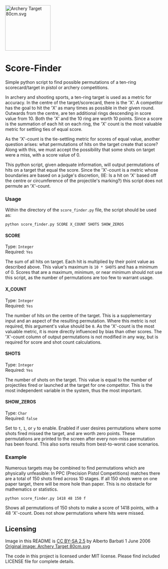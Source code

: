 <img src="https://upload.wikimedia.org/wikipedia/commons/d/d5/Archery_Target_80cm.svg" alt="Archery Target 80cm.svg" width="145" height="145">

# Score-Finder

Simple python script to find possible permutations of a ten-ring
scorecard/target in pistol or archery competitions.

In archery and shooting sports, a ten-ring target is used as a metric for
accuracy. In the centre of the target/scorecard, there is the 'X'. A competitor
has the goal to hit the 'X' as many times as possible in their given round.
Outwards from the centre, are ten additional rings descending in score value
from 10. Both the 'X' and the 10 ring are worth 10 points. Since a score is the
summation of each hit on each ring, the 'X' count is the most valuable metric
for settling ties of equal score.

As the 'X'-count is the tie-settling metric for scores of equal value, another
question arises: what permutations of hits on the target create that score?
Along with this, we must accept the possibility that some shots on target were
a miss, with a score value of 0.

This python script, given adequate information, will output permutations of
hits on a target that equal the score. Since the 'X'-count is a metric whose
boundaries are based on a judge's discretion, (IE: Is a hit on 'X' based off
the centre or circumference of the projectile's marking?) this script does not
permute an 'X'-count.

### Usage

Within the directory of the `score_finder.py` file, the script should be used
as:

`python score_finder.py SCORE X_COUNT SHOTS SHOW_ZEROS`

#### SCORE

Type: `Integer`  
Required: `Yes`

The sum of all hits on target. Each hit is multiplied by their point value as
described above. This value's maximum is `10 * SHOTS` and has a minimum of 0.
Scores that are a maximum, minimum, or near minimum should not use this script,
as the number of permutations are too few to warrant usage.

#### X_COUNT

Type: `Integer`  
Required: `Yes`

The number of hits on the centre of the target. This is a supplementary input
and an aspect of the resulting permutation. Where this metric is not required,
this argument's value should be `0`. As the 'X'-count is the most valuable
metric, it is more directly influenced by bias than other scores. The 'X'-count
column of output permutations is not modified in any way, but is required for
score and shot count calculations.

#### SHOTS

Type: `Integer`  
Required: `Yes`

The number of shots on the target. This value is equal to the number of
projectiles fired or launched at the target for one competitor. This is the
most independent variable in the system, thus the most important.

#### SHOW_ZEROS

Type: `Char`  
Required: `false`

Set to `t`, `1`, or `y` to enable. Enabled if user desires permutations where
some shots fired missed the target, and are worth zero points.
These permutations are printed to the screen after every non-miss permutation
has been found. This also sorts results from best-to-worst case scenarios.

### Example

Numerous targets may be combined to find permutations which are physically
unfeasible: In PPC (Precision Pistol Competitions) matches there are a total
of 150 shots fired across 10 stages. If all 150 shots were on one paper target,
there will be more hole than paper. This is no obstacle for mathematics or
statistics.

```
python score_finder.py 1418 48 150 f
```
Shows all permutations of 150 shots to make a score of 1418 points, with a 48
'X'-count. Does not show permutations where hits were missed.



## Licensing
Image in this README is [CC BY-SA 2.5](https://creativecommons.org/licenses/by-sa/2.5/) by Alberto Barbati
1 June 2006
[Original image: Archery Target 80cm.svg](https://commons.wikimedia.org/wiki/File:Archery_Target_80cm.svg)



The code in this project is licensed under MIT license. Please find included LICENSE file for complete details.

